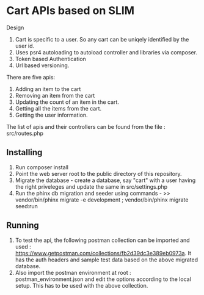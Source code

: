 # Cart APIs based on SLIM

Design

1. Cart is specific to a user. So any cart can be uniqely identified by the user id.
2. Uses psr4 autoloading to autoload controller and libraries via composer.
3. Token based Authentication 
4. Url based versioning.

There are five apis:

1. Adding an item to the cart
2. Removing an item from the cart
3. Updating the count of an item in the cart.
4. Getting all the items from the cart.
5. Getting the user information.

The list of apis and their controllers can be found from the file : src/routes.php

## Installing

1. Run composer install
2. Point the web server root to the public directory of this repository.
3. Migrate the database - create a database, say "cart" with a user having the right priveleges and update the same in src/settings.php
4. Run the phinx db migration and seeder using commands - >> vendor/bin/phinx migrate -e development ; vendor/bin/phinx migrate seed:run

## Running

1. To test the api, the following postman collection can be imported and used : https://www.getpostman.com/collections/fb2d39dc3e389eb0973a. It has the auth headers and sample test data based on the above migrated database.
2. Also import the postman environment at root : postman_environment.json and edit the options according to the local setup. This has to be used with the above collection.